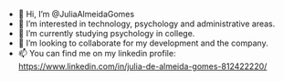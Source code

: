 - 👋 Hi, I’m @JuliaAlmeidaGomes
- 👀 I’m interested in technology, psychology and administrative areas.
- 🌱 I’m currently studying psychology in college.
- 💞️ I’m looking to collaborate for my development and the company.
- 📫 You can find me on my linkedin profile: https://www.linkedin.com/in/julia-de-almeida-gomes-812422220/

<!---
JuliaAlmeidaGomes/JuliaAlmeidaGomes is a ✨ special ✨ repository because its `README.md` (this file) appears on your GitHub profile.
You can click the Preview link to take a look at your changes.
--->
